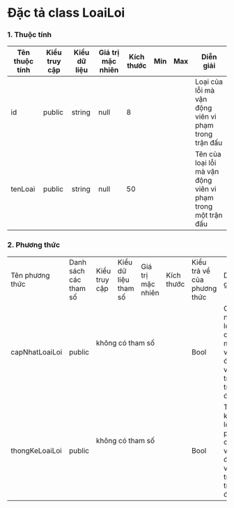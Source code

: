 # Đặc tả class LoaiLoi

### 1. Thuộc tính
| Tên thuộc tính | Kiểu truy cập | Kiểu dữ liệu | Giá trị mặc nhiên | Kích thước| Min | Max | Diễn giải |
|---|---|---|---|---|---|---|---|
| id | public | string | null | 8 |  |  |  Loại của lỗi mà vận động viên vi phạm trong trận đấu |
| tenLoai | public | string | null | 50 |  |  | Tên của loại lỗi mà vận động viên vi phạm trong một trận đấu |


### 2. Phương thức

<table>
    <tr>
        <td>Tên phương thức</td>
        <td>Danh sách các tham số</td>
        <td>Kiểu truy cập</td>
        <td>Kiểu dữ liệu tham số</td>
        <td>Giá trị mặc nhiên</td>
        <td>Kích thước</td>
        <td>Kiểu trả về của phương thức</td>
        <td>Diễn giải</td>
    </tr>
    <tr>
      <td rowspan="2">capNhatLoaiLoi</td>
      <td rowspan="2">public</td>
      <td colspan="4">không có tham số</td>
      <td rowspan="2">Bool</td>
      <td rowspan="2">Cập nhật loại lỗi của một vận động viên trong trận đấu</td>
    </tr>
    <td colspan="4"></td>
    </tr>
      <tr>
      <td rowspan="2">thongKeLoaiLoi</td>
      <td rowspan="2">public</td>
      <td colspan="4">không có tham số</td>
      <td rowspan="2">Bool</td>
      <td rowspan="2">Thống kê loại lỗi vi phạm của vận động viên trong trận đấu</td>
    </tr>
      <td colspan="4"></td>
</table>
  
